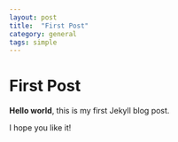 ```yaml
---
layout: post
title:  "First Post"
category: general
tags: simple
---
```


# First Post

**Hello world**, this is my first Jekyll blog post.

I hope you like it!
